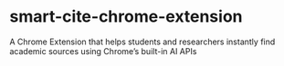 # smart-cite-chrome-extension
A Chrome Extension that helps students and researchers instantly find academic sources using Chrome’s built-in AI APIs
